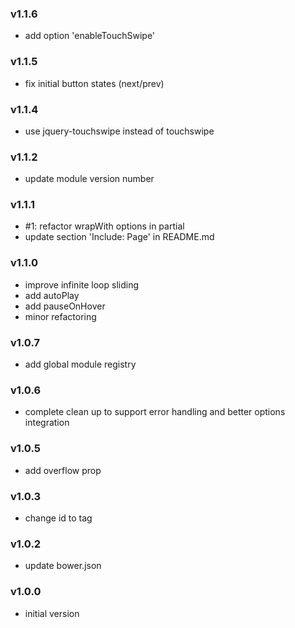 ### v1.1.6
- add option 'enableTouchSwipe'

### v1.1.5
- fix initial button states (next/prev)

### v1.1.4
- use jquery-touchswipe instead of touchswipe

### v1.1.2
- update module version number

### v1.1.1
- #1: refactor wrapWith options in partial
- update section 'Include: Page' in README.md

### v1.1.0
- improve infinite loop sliding
- add autoPlay
- add pauseOnHover
- minor refactoring

### v1.0.7
- add global module registry

### v1.0.6
- complete clean up to support error handling and better options integration

### v1.0.5
- add overflow prop

### v1.0.3
- change id to tag

### v1.0.2
- update bower.json

### v1.0.0
- initial version